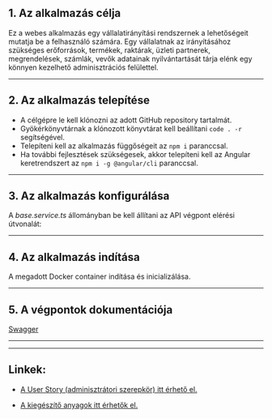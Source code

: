 ## **1. Az alkalmazás célja**

Ez a webes alkalmazás egy vállalatirányítási rendszernek a lehetőségeit mutatja be a felhasználó számára. Egy vállalatnak az irányításához szükséges erőforrások, termékek, raktárak, üzleti partnerek, megrendelések, számlák, vevők adatainak nyilvántartását tárja elénk egy könnyen kezelhető adminisztrációs felülettel. 

---

## **2. Az alkalmazás telepítése**

- A célgépre le kell klónozni az adott GitHub repository tartalmát.
- Gyökérkönyvtárnak a klónozott könyvtárat kell beállítani `code . -r` segítségével.
- Telepíteni kell az alkalmazás függőségeit az `npm i` paranccsal.
- Ha további fejlesztések szükségesek, akkor telepíteni kell az Angular keretrendszert az `npm i -g @angular/cli` paranccsal.

---

## **3. Az alkalmazás konfigurálása**

A _base.service.ts_ állományban be kell állítani az API végpont elérési útvonalát:  

[comment]: <> (Kiegészítés később - pl. http://localhost:3000)

---

## **4. Az alkalmazás indítása**

A megadott Docker container indítása és inicializálása.

[comment]: <> (Kiegészítés később)

---

## **5. A végpontok dokumentációja**

[Swagger](https://)

---
---

## **Linkek:**  

- [A User Story (adminisztrátori szerepkör) itt érhető el.](https://github.com/Desszi/str-hgk-sajat-munka/blob/main/README.md)

- [A kiegészítő anyagok itt érhetők el.]()

